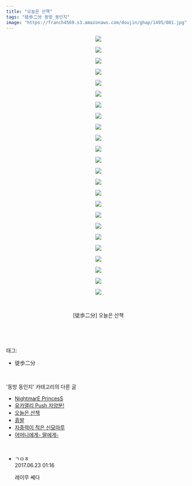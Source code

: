 ```yaml
---
title: "오늘은 산책"
tags: "徒歩二分 동방_동인지"
image: "https://franch4569.s3.amazonaws.com/doujin/ghap/1495/001.jpg"
---
```

<div class="article">
<p style="text-align: center; clear: none; float: none;"><img src="{{ site.imgserver2 }}/ghap/1495/001.jpg"/></p>
<p style="text-align: center; clear: none; float: none;"><img src="{{ site.imgserver2 }}/ghap/1495/002.jpg"/></p>
<p style="text-align: center; clear: none; float: none;"><img src="{{ site.imgserver2 }}/ghap/1495/003.jpg"/></p>
<p style="text-align: center; clear: none; float: none;"><img src="{{ site.imgserver2 }}/ghap/1495/004.jpg"/></p>
<p style="text-align: center; clear: none; float: none;"><img src="{{ site.imgserver2 }}/ghap/1495/005.jpg"/></p>
<p style="text-align: center; clear: none; float: none;"><img src="{{ site.imgserver2 }}/ghap/1495/006.jpg"/></p>
<p style="text-align: center; clear: none; float: none;"><img src="{{ site.imgserver2 }}/ghap/1495/007.jpg"/></p>
<p style="text-align: center; clear: none; float: none;"><img src="{{ site.imgserver2 }}/ghap/1495/008.jpg"/></p>
<p style="text-align: center; clear: none; float: none;"><img src="{{ site.imgserver2 }}/ghap/1495/009.jpg"/></p>
<p style="text-align: center; clear: none; float: none;"><img src="{{ site.imgserver2 }}/ghap/1495/010.jpg"/></p>
<p style="text-align: center; clear: none; float: none;"><img src="{{ site.imgserver2 }}/ghap/1495/011.jpg"/></p>
<p style="text-align: center; clear: none; float: none;"><img src="{{ site.imgserver2 }}/ghap/1495/012.jpg"/></p>
<p style="text-align: center; clear: none; float: none;"><img src="{{ site.imgserver2 }}/ghap/1495/013.jpg"/></p>
<p style="text-align: center; clear: none; float: none;"><img src="{{ site.imgserver2 }}/ghap/1495/014.jpg"/></p>
<p style="text-align: center; clear: none; float: none;"><img src="{{ site.imgserver2 }}/ghap/1495/015.jpg"/></p>
<p style="text-align: center; clear: none; float: none;"><img src="{{ site.imgserver2 }}/ghap/1495/016.jpg"/></p>
<p style="text-align: center; clear: none; float: none;"><img src="{{ site.imgserver2 }}/ghap/1495/017.jpg"/></p>
<p style="text-align: center; clear: none; float: none;"><img src="{{ site.imgserver2 }}/ghap/1495/018.jpg"/></p>
<p style="text-align: center; clear: none; float: none;"><img src="{{ site.imgserver2 }}/ghap/1495/019.jpg"/></p>
<p style="text-align: center; clear: none; float: none;"><img src="{{ site.imgserver2 }}/ghap/1495/020.jpg"/></p>
<p style="text-align: center; clear: none; float: none;"><img src="{{ site.imgserver2 }}/ghap/1495/021.jpg"/></p>
<p style="text-align: center; clear: none; float: none;"><img src="{{ site.imgserver2 }}/ghap/1495/022.jpg"/></p>
<p style="text-align: center; clear: none; float: none;"><img src="{{ site.imgserver2 }}/ghap/1495/023.jpg"/></p>
<p style="text-align: center; clear: none; float: none;"><img src="{{ site.imgserver2 }}/ghap/1495/024.jpg"/></p>
<p style="text-align: center; clear: none; float: none;"><br/></p>
<p style="text-align: center; clear: none; float: none;">[徒歩二分] 오늘은 산책</p>
<p><br/></p>
</div><br/>
<div class="tagTrail">
<p>태그: </p>
<ul>
<li>徒歩二分</li>
</ul>
</div><br/>
<div class="another">
<p>'동방 동인지' 카테고리의 다른 글</p>
<ul>
<li><a href="/ghap_1497">NightmarE PrincesS</a></li>
<li><a href="/ghap_1496">유카앨리 Push 자양분!</a></li>
<li><a href="/ghap_1495">오늘은 산책</a></li>
<li><a href="/ghap_1494">흙발</a></li>
<li><a href="/ghap_1488">자중력이 적은 신묘마루</a></li>
<li><a href="/ghap_1487">어머니에게- 딸에게-</a></li>
</ul>
</div><br/>
<div class="cb_module cb_fluid">
<div class="cb_wrt cb_profile">
<div class="comment">
<ul>
<li class="cb_thumb_off" id="comment15020100">
<div class="cb_comment_area">
<div class="cb_info_area">
<div class="cb_section">
<span class="cb_nick_name">ㄱㅁㅎ</span>
</div>
<div class="cb_section">
<span class="cb_date">2017.06.23 01:16 </span>
</div>
</div>
<div class="cb_dsc_comment">
<p class="cb_dsc">
											레이무 쎄다
										</p>
</div>
</div></li>
</ul>
</div>
</div><!-- commentList close -->
</div><br/>
